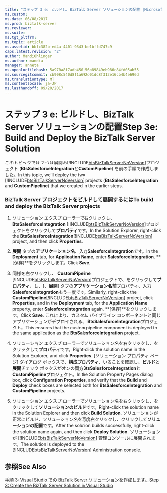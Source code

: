 ```yaml
---
title: "ステップ 3 e: ビルドし、BizTalk Server ソリューションの配置 |Microsoft ドキュメント"
ms.custom: 
ms.date: 06/08/2017
ms.prod: biztalk-server
ms.reviewer: 
ms.suite: 
ms.tgt_pltfrm: 
ms.topic: article
ms.assetid: bbfc382b-ed4a-4401-9343-be1bffd747c9
caps.latest.revision: "2"
author: MandiOhlinger
ms.author: mandia
manager: anneta
ms.openlocfilehash: 5a970a8f7adb450156b89849eb986c84fd05ab55
ms.sourcegitcommit: cb908c540d8f1a692d01dc8f313e16cb4b4e696d
ms.translationtype: MT
ms.contentlocale: ja-JP
ms.lasthandoff: 09/20/2017
---
```

# <a name="step-3e-build-and-deploy-the-biztalk-server-solution"></a><span data-ttu-id="99aa3-102">ステップ 3 e: ビルドし、BizTalk Server ソリューションの配置</span><span class="sxs-lookup"><span data-stu-id="99aa3-102">Step 3e: Build and Deploy the BizTalk Server Solution</span></span>
<span data-ttu-id="99aa3-103">このトピックでは 2 つは展開お[!INCLUDE[btsBizTalkServerNoVersion](../includes/btsbiztalkservernoversion-md.md)]プロジェクト (**BtsSalesforceIntegration**と**CustomPipeline**) を前の手順で作成しました。</span><span class="sxs-lookup"><span data-stu-id="99aa3-103">In this topic, we’ll deploy the two [!INCLUDE[btsBizTalkServerNoVersion](../includes/btsbiztalkservernoversion-md.md)] projects (**BtsSalesforceIntegration** and **CustomPipeline**) that we created in the earlier steps.</span></span>  
  
### <a name="to-build-and-deploy-the-biztalk-server-projects"></a><span data-ttu-id="99aa3-104">BizTalk Server プロジェクトをビルドして展開するには</span><span class="sxs-lookup"><span data-stu-id="99aa3-104">To build and deploy the BizTalk Server projects</span></span>  
  
1.  <span data-ttu-id="99aa3-105">ソリューション エクスプ ローラーで右クリックし、 **BtsSalesforceIntegration** [!INCLUDE[btsBizTalkServerNoVersion](../includes/btsbiztalkservernoversion-md.md)]プロジェクトをクリックして**プロパティ**です。</span><span class="sxs-lookup"><span data-stu-id="99aa3-105">In the Solution Explorer, right-click the **BtsSalesforceIntegration**[!INCLUDE[btsBizTalkServerNoVersion](../includes/btsbiztalkservernoversion-md.md)] project, and then click **Properties**.</span></span>  
  
2.  <span data-ttu-id="99aa3-106">**展開** タブの**アプリケーション名**、入力**SalesforceIntegration**です。</span><span class="sxs-lookup"><span data-stu-id="99aa3-106">In the **Deployment** tab, for **Application Name**, enter **SalesforceIntegration**.</span></span> <span data-ttu-id="99aa3-107">**[保存]**をクリックします。</span><span class="sxs-lookup"><span data-stu-id="99aa3-107">Click **Save**.</span></span>  
  
3.  <span data-ttu-id="99aa3-108">同様を右クリックし、 **CustomPipeline** [!INCLUDE[btsBizTalkServerNoVersion](../includes/btsbiztalkservernoversion-md.md)]プロジェクトで、をクリックして**プロパティ**、し、[、**展開**] タブの**アプリケーション名前**プロパティ、入力**SalesforceIntegration**もう一度です。</span><span class="sxs-lookup"><span data-stu-id="99aa3-108">Similarly, right-click the **CustomPipeline**[!INCLUDE[btsBizTalkServerNoVersion](../includes/btsbiztalkservernoversion-md.md)] project, click **Properties**, and in the **Deployment** tab, for the **Application Name** property, enter **SalesforceIntegration** again.</span></span> <span data-ttu-id="99aa3-109">**[保存]**をクリックします。</span><span class="sxs-lookup"><span data-stu-id="99aa3-109">Click **Save**.</span></span> <span data-ttu-id="99aa3-110">これにより、カスタム パイプライン コンポーネントと同じアプリケーションがデプロイされる、 **BtsSalesforceIntegration**プロジェクト。</span><span class="sxs-lookup"><span data-stu-id="99aa3-110">This ensures that the custom pipeline component is deployed to the same application as the **BtsSalesforceIntegration** project.</span></span>  
  
4.  <span data-ttu-id="99aa3-111">ソリューション エクスプ ローラーでソリューション名を右クリックし、をクリックして**プロパティ**です。</span><span class="sxs-lookup"><span data-stu-id="99aa3-111">Right-click the solution name in the Solution Explorer, and click **Properties**.</span></span> <span data-ttu-id="99aa3-112">[ソリューション プロパティ ページ] ダイアログ ボックスで、**構成プロパティ**、いることを確認し、**ビルド**と**展開**チェック ボックスがオンの両方**BtsSalesforceIntegration**と**CustomPipeline**プロジェクト。</span><span class="sxs-lookup"><span data-stu-id="99aa3-112">In the Solution Property Pages dialog box, click **Configuration Properties**, and verify that the **Build** and **Deploy** check boxes are selected both for **BtsSalesforceIntegration** and **CustomPipeline** projects.</span></span>  
  
5.  <span data-ttu-id="99aa3-113">ソリューション エクスプ ローラーでソリューション名を右クリックし、をクリックして**ソリューションのビルド**です。</span><span class="sxs-lookup"><span data-stu-id="99aa3-113">Right-click the solution name in the Solution Explorer and then click **Build Solution**.</span></span> <span data-ttu-id="99aa3-114">ソリューションが正常にビルド、ソリューション名を再度右クリックし、クリックして**ソリューションの配置**です。</span><span class="sxs-lookup"><span data-stu-id="99aa3-114">After the solution builds successfully, right-click the solution name again, and then click **Deploy Solution**.</span></span> <span data-ttu-id="99aa3-115">ソリューションが [!INCLUDE[btsBizTalkServerNoVersion](../includes/btsbiztalkservernoversion-md.md)] 管理コンソールに展開されます。</span><span class="sxs-lookup"><span data-stu-id="99aa3-115">The solution is deployed to the [!INCLUDE[btsBizTalkServerNoVersion](../includes/btsbiztalkservernoversion-md.md)] Administration console.</span></span>  
  
## <a name="see-also"></a><span data-ttu-id="99aa3-116">参照</span><span class="sxs-lookup"><span data-stu-id="99aa3-116">See Also</span></span>  
 [<span data-ttu-id="99aa3-117">手順 3: Visual Studio での BizTalk Server ソリューションを作成します。</span><span class="sxs-lookup"><span data-stu-id="99aa3-117">Step 3: Create the BizTalk Server Solution in Visual Studio</span></span>](../core/step-3-create-the-biztalk-server-solution-in-visual-studio.md)